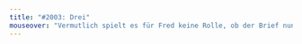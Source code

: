 ```yaml
---
title: "#2003: Drei"
mouseover: "Vermutlich spielt es für Fred keine Rolle, ob der Brief nun aus ESSpapier ist."
---
```


